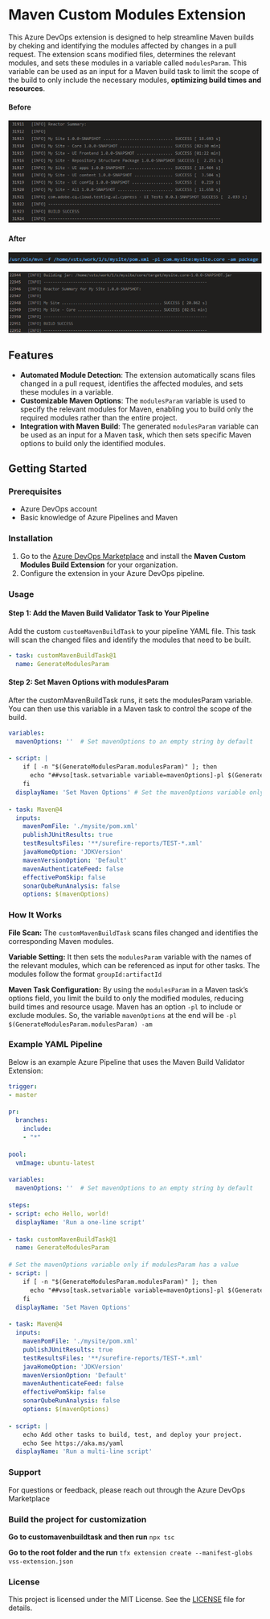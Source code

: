 # Maven Custom Modules Extension

This Azure DevOps extension is designed to help streamline Maven builds by cheking and identifying the modules affected by changes in a pull request. The extension scans modified files, determines the relevant modules, and sets these modules in a variable called `modulesParam`. This variable can be used as an input for a Maven build task to limit the scope of the build to only include the necessary modules, **optimizing build times and resources**.

#### Before

![image before](https://raw.githubusercontent.com/dbejarano120/maven-plugin/refs/heads/main/images/before-command.png)

#### After

![image command](https://raw.githubusercontent.com/dbejarano120/maven-plugin/refs/heads/main/images/command-after.png)


![image info](https://raw.githubusercontent.com/dbejarano120/maven-plugin/refs/heads/main/images/result-after.png)


## Features

- **Automated Module Detection**: The extension automatically scans files changed in a pull request, identifies the affected modules, and sets these modules in a variable.
- **Customizable Maven Options**: The `modulesParam` variable is used to specify the relevant modules for Maven, enabling you to build only the required modules rather than the entire project.
- **Integration with Maven Build**: The generated `modulesParam` variable can be used as an input for a Maven task, which then sets specific Maven options to build only the identified modules.

## Getting Started

### Prerequisites

- Azure DevOps account
- Basic knowledge of Azure Pipelines and Maven

### Installation

1. Go to the [Azure DevOps Marketplace](https://marketplace.visualstudio.com/) and install the **Maven Custom Modules Build Extension** for your organization.
2. Configure the extension in your Azure DevOps pipeline.

### Usage

#### Step 1: Add the Maven Build Validator Task to Your Pipeline

Add the custom `customMavenBuildTask` to your pipeline YAML file. This task will scan the changed files and identify the modules that need to be built.

```yaml
- task: customMavenBuildTask@1
  name: GenerateModulesParam
```
####  Step 2: Set Maven Options with modulesParam
After the customMavenBuildTask runs, it sets the modulesParam variable. You can then use this variable in a Maven task to control the scope of the build.

```yaml
variables:
  mavenOptions: ''  # Set mavenOptions to an empty string by default   

- script: |
    if [ -n "$(GenerateModulesParam.modulesParam)" ]; then
      echo "##vso[task.setvariable variable=mavenOptions]-pl $(GenerateModulesParam.modulesParam) -am"
    fi 
  displayName: 'Set Maven Options' # Set the mavenOptions variable only if modulesParam has a value

- task: Maven@4
  inputs:
    mavenPomFile: './mysite/pom.xml'
    publishJUnitResults: true
    testResultsFiles: '**/surefire-reports/TEST-*.xml'
    javaHomeOption: 'JDKVersion'
    mavenVersionOption: 'Default'
    mavenAuthenticateFeed: false
    effectivePomSkip: false
    sonarQubeRunAnalysis: false
    options: $(mavenOptions)
```
### How It Works

**File Scan:** The `customMavenBuildTask` scans files changed and identifies the corresponding Maven modules.

**Variable Setting:** It then sets the `modulesParam` variable with the names of the relevant modules, which can be referenced as input for other tasks. The modules follow the format `groupId:artifactId`

**Maven Task Configuration:** By using the `modulesParam` in a Maven task’s options field, you limit the build to only the modified modules, reducing build times and resource usage.  Maven has an option `-pl` to include or exclude modules. So, the variable `mavenOptions` at the end will be `-pl $(GenerateModulesParam.modulesParam) -am`

### Example YAML Pipeline
Below is an example Azure Pipeline that uses the Maven Build Validator Extension:

```yaml
trigger:
- master

pr:
  branches:
    include:
    - "*"

pool:
  vmImage: ubuntu-latest

variables:
  mavenOptions: ''  # Set mavenOptions to an empty string by default   

steps:
- script: echo Hello, world!
  displayName: 'Run a one-line script'

- task: customMavenBuildTask@1
  name: GenerateModulesParam

# Set the mavenOptions variable only if modulesParam has a value
- script: |
    if [ -n "$(GenerateModulesParam.modulesParam)" ]; then
      echo "##vso[task.setvariable variable=mavenOptions]-pl $(GenerateModulesParam.modulesParam) -am"
    fi
  displayName: 'Set Maven Options'

- task: Maven@4
  inputs:
    mavenPomFile: './mysite/pom.xml'
    publishJUnitResults: true
    testResultsFiles: '**/surefire-reports/TEST-*.xml'
    javaHomeOption: 'JDKVersion'
    mavenVersionOption: 'Default'
    mavenAuthenticateFeed: false
    effectivePomSkip: false
    sonarQubeRunAnalysis: false
    options: $(mavenOptions)

- script: |
    echo Add other tasks to build, test, and deploy your project.
    echo See https://aka.ms/yaml
  displayName: 'Run a multi-line script'
```

### Support

For questions or feedback, please reach out through the Azure DevOps Marketplace

### Build the project for customization

**Go to customavenbuildtask and then run**
`npx tsc`

**Go to the root folder and the run**
`tfx extension create --manifest-globs vss-extension.json`

### License
This project is licensed under the MIT License. See the [LICENSE](https://github.com/dbejarano120/maven-plugin/blob/main/LICENSE) file for details.